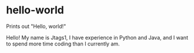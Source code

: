 # hello-world
Prints out "Hello, world!"


Hello! My name is Jtags1, I have experience in Python and Java, and I want to spend more time
coding than I currently am.
